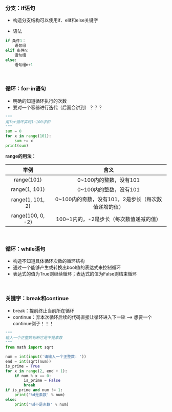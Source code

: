 ### 分支：if语句
- 构造分支结构可以使用if、elif和else关键字

- 语法
```python
if 条件1：
    语句组
elif 条件n:
    语句组
else:
    语句组n+1
```
<br/>

### 循环：for-in语句
- 明确的知道循环执行的次数
- 要对一个容器进行迭代（后面会讲到）？？？

```python
"""
用for循环实现1~100求和
"""
sum = 0
for x in range(101):
    sum += x
print(sum)
```

**range的用法：**

|举例|含义|
|:-:|:-:|
|range(101)|0~100内的整数，没有101|
|range(1, 101)|0~100内的整数，没有101|
|range(1, 101, 2)|0~100内的奇数，没有101，2是步长（每次数值递增的值）|
|range(100, 0, -2)|100~1内的，-2是步长（每次数值递减的值）|

<br/>

### 循环：while语句
- 构造不知道具体循环次数的循环结构
- 通过一个能够产生或转换出bool值的表达式来控制循环
- 表达式的值为True则继续循环；表达式的值为False则结束循环

<br/>

### 关键字：break和continue

- break：提前终止当前所在循环
- continue：弃本次循环后续的代码直接让循环进入下一轮 --> 想要一个continue例子！！！

```python
"""
输入一个正整数判断它是不是素数
"""
from math import sqrt

num = int(input('请输入一个正整数: '))
end = int(sqrt(num))
is_prime = True
for x in range(2, end + 1):
    if num % x == 0:
        is_prime = False
        break
if is_prime and num != 1:
    print('%d是素数' % num)
else:
    print('%d不是素数' % num)
```

